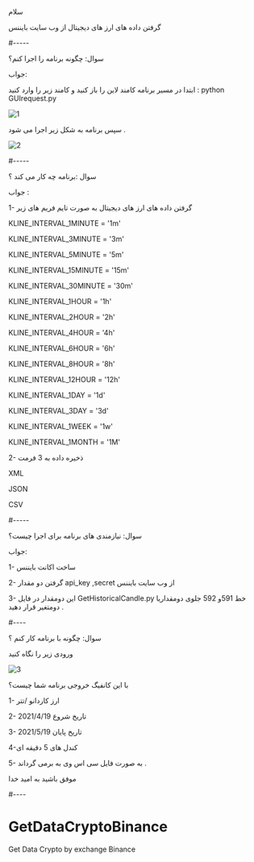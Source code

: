سلام 

گرفتن داده های ارز های دیجیتال از وب سایت بایننس

#-----

سوال: چگونه برنامه را اجرا کنم؟


جواب: 

ابتدا در مسیر برنامه کامند لاین را باز کنید و کامند زیر را وارد کنید :
python GUIrequest.py

![1](https://user-images.githubusercontent.com/61306250/136050245-3efd03f2-ff3e-4c30-9eed-dd778c346e1f.JPG)


سپس برنامه به شکل زیر اجرا می شود .

![2](https://user-images.githubusercontent.com/61306250/136050369-577d7fed-838c-4e55-8e25-31e977189352.JPG)


#-----

سوال :برنامه چه کار می کند ؟

جواب :
 
 1- گرفتن داده های ارز های دیجیتال به صورت تایم فریم های زیر

KLINE_INTERVAL_1MINUTE = '1m'

KLINE_INTERVAL_3MINUTE = '3m'

KLINE_INTERVAL_5MINUTE = '5m'

KLINE_INTERVAL_15MINUTE = '15m'

KLINE_INTERVAL_30MINUTE = '30m'

KLINE_INTERVAL_1HOUR = '1h'

KLINE_INTERVAL_2HOUR = '2h'

KLINE_INTERVAL_4HOUR = '4h'

KLINE_INTERVAL_6HOUR = '6h'

KLINE_INTERVAL_8HOUR = '8h'

KLINE_INTERVAL_12HOUR = '12h'

KLINE_INTERVAL_1DAY = '1d'

KLINE_INTERVAL_3DAY = '3d'

KLINE_INTERVAL_1WEEK = '1w'

KLINE_INTERVAL_1MONTH = '1M'


2- ذخیره داده به 3 فرمت

XML 

JSON

CSV


#-----

سوال: نیازمندی های برنامه برای اجرا چیست؟

جواب:

1- ساخت اکانت بایننس 

2- گرفتن دو مقدار 
api_key ,secret 
از وب سایت بایننس 

3-  این دومقدار در فایل 
GetHistoricalCandle.py
خط 591و 592 جلوی دومقداریا دومتغیر قرار دهید .

#----

سوال: چگونه با برنامه کار کنم ؟

ورودی زیر را نگاه کنید 

![3](https://user-images.githubusercontent.com/61306250/136052644-13bcd823-bfc7-478b-9859-234d10931b57.JPG)

با این کانفیگ خروجی برنامه  شما چیست؟

1- ارز کاردانو /تتر

2- تاریخ شروع 
2021/4/19

3- تاریخ پایان
2021/5/19

4-کندل های 5 دقیقه ای 

5- به صورت فایل سی اس وی 
به برمی گرداند .


موفق باشید
به امید خدا 

#----
# GetDataCryptoBinance
Get Data Crypto by exchange Binance
 
